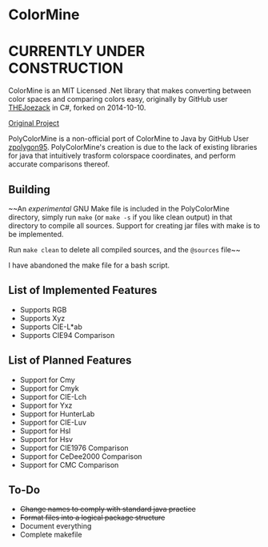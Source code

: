 # ColorMine

# CURRENTLY UNDER CONSTRUCTION

ColorMine is an MIT Licensed .Net library that makes converting between color
spaces and comparing colors easy, originally by GitHub user
[THEJoezack](https://github.com/THEjoezack) in C#, forked on 2014-10-10.

[Original Project](https://github.com/THEjoezack/ColorMine)

PolyColorMine is a non-official port of ColorMine to Java by GitHub User
[zpolygon95](https://github.com/zpolygon95). PolyColorMine's creation is due to
the lack of existing libraries for java that intuitively trasform colorspace
coordinates, and perform accurate comparisons thereof.

## Building

~~An *experimental* GNU Make file is included in the PolyColorMine directory,
simply run `make` (or `make -s` if you like clean output) in that
directory to compile all sources. Support for creating jar files with make is
to be implemented.

Run `make clean` to delete all compiled sources, and the `@sources` file~~

I have abandoned the make file for a bash script.

## List of Implemented Features

+	Supports RGB
+	Supports Xyz
+	Supports CIE-L*ab
+	Supports CIE94 Comparison

## List of Planned Features

+	Support for Cmy
+	Support for Cmyk
+	Support for CIE-Lch
+	Support for Yxz
+	Support for HunterLab
+	Support for CIE-Luv
+	Support for Hsl
+	Support for Hsv
+	Support for CIE1976 Comparison
+	Support for CeDee2000 Comparison
+	Support for CMC Comparison

## To-Do

+	~~Change names to comply with standard java practice~~
+	~~Format files into a logical package structure~~
+	Document everything
+	Complete makefile